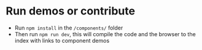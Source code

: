 
# Run demos or contribute

* Run `npm install` in the `/components/` folder
* Then run `npm run dev`, this will compile the code and the browser to the index with links
to component demos
